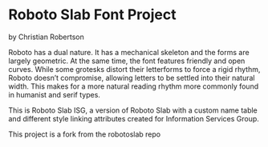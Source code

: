 # Roboto Slab Font Project
by Christian Robertson

Roboto has a dual nature. It has a mechanical skeleton and the forms are
largely geometric. At the same time, the font features friendly and open
curves. While some grotesks distort their letterforms to force a rigid rhythm,
Roboto doesn’t compromise, allowing letters to be settled into their natural
width. This makes for a more natural reading rhythm more commonly found in
humanist and serif types.

This is Roboto Slab ISG, a version of Roboto Slab with a custom name table and different style linking attributes created for Information Services Group.

This project is a fork from the robotoslab repo
